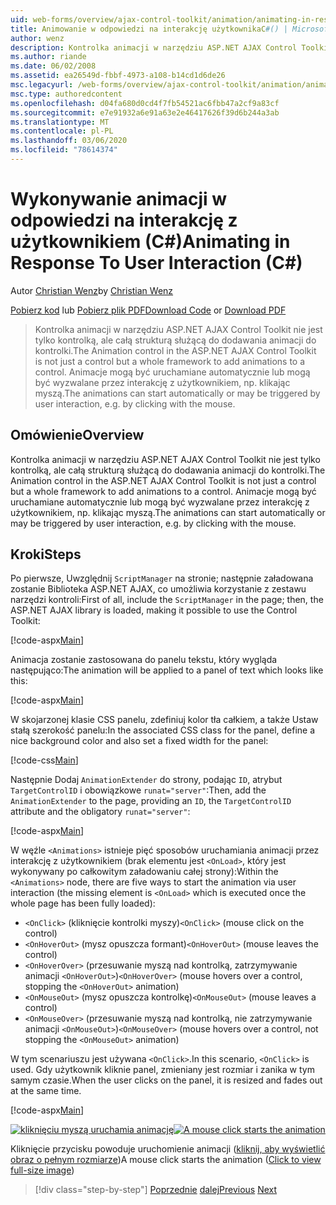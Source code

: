 ```yaml
---
uid: web-forms/overview/ajax-control-toolkit/animation/animating-in-response-to-user-interaction-cs
title: Animowanie w odpowiedzi na interakcję użytkownikaC#() | Microsoft Docs
author: wenz
description: Kontrolka animacji w narzędziu ASP.NET AJAX Control Toolkit nie jest tylko kontrolką, ale całą strukturą służącą do dodawania animacji do kontrolki. Animacje mogą być gwiazdką...
ms.author: riande
ms.date: 06/02/2008
ms.assetid: ea26549d-fbbf-4973-a108-b14cd1d6de26
msc.legacyurl: /web-forms/overview/ajax-control-toolkit/animation/animating-in-response-to-user-interaction-cs
msc.type: authoredcontent
ms.openlocfilehash: d04fa680d0cd4f7fb54521ac6fbb47a2cf9a83cf
ms.sourcegitcommit: e7e91932a6e91a63e2e46417626f39d6b244a3ab
ms.translationtype: MT
ms.contentlocale: pl-PL
ms.lasthandoff: 03/06/2020
ms.locfileid: "78614374"
---
```

# <a name="animating-in-response-to-user-interaction-c"></a><span data-ttu-id="451f7-104">Wykonywanie animacji w odpowiedzi na interakcję z użytkownikiem (C#)</span><span class="sxs-lookup"><span data-stu-id="451f7-104">Animating in Response To User Interaction (C#)</span></span>

<span data-ttu-id="451f7-105">Autor [Christian Wenz](https://github.com/wenz)</span><span class="sxs-lookup"><span data-stu-id="451f7-105">by [Christian Wenz](https://github.com/wenz)</span></span>

<span data-ttu-id="451f7-106">[Pobierz kod](https://download.microsoft.com/download/f/9/a/f9a26acd-8df4-4484-8a18-199e4598f411/Animation6.cs.zip) lub [Pobierz plik PDF](https://download.microsoft.com/download/6/7/1/6718d452-ff89-4d3f-a90e-c74ec2d636a3/animation6CS.pdf)</span><span class="sxs-lookup"><span data-stu-id="451f7-106">[Download Code](https://download.microsoft.com/download/f/9/a/f9a26acd-8df4-4484-8a18-199e4598f411/Animation6.cs.zip) or [Download PDF](https://download.microsoft.com/download/6/7/1/6718d452-ff89-4d3f-a90e-c74ec2d636a3/animation6CS.pdf)</span></span>

> <span data-ttu-id="451f7-107">Kontrolka animacji w narzędziu ASP.NET AJAX Control Toolkit nie jest tylko kontrolką, ale całą strukturą służącą do dodawania animacji do kontrolki.</span><span class="sxs-lookup"><span data-stu-id="451f7-107">The Animation control in the ASP.NET AJAX Control Toolkit is not just a control but a whole framework to add animations to a control.</span></span> <span data-ttu-id="451f7-108">Animacje mogą być uruchamiane automatycznie lub mogą być wyzwalane przez interakcję z użytkownikiem, np. klikając myszą.</span><span class="sxs-lookup"><span data-stu-id="451f7-108">The animations can start automatically or may be triggered by user interaction, e.g. by clicking with the mouse.</span></span>

## <a name="overview"></a><span data-ttu-id="451f7-109">Omówienie</span><span class="sxs-lookup"><span data-stu-id="451f7-109">Overview</span></span>

<span data-ttu-id="451f7-110">Kontrolka animacji w narzędziu ASP.NET AJAX Control Toolkit nie jest tylko kontrolką, ale całą strukturą służącą do dodawania animacji do kontrolki.</span><span class="sxs-lookup"><span data-stu-id="451f7-110">The Animation control in the ASP.NET AJAX Control Toolkit is not just a control but a whole framework to add animations to a control.</span></span> <span data-ttu-id="451f7-111">Animacje mogą być uruchamiane automatycznie lub mogą być wyzwalane przez interakcję z użytkownikiem, np. klikając myszą.</span><span class="sxs-lookup"><span data-stu-id="451f7-111">The animations can start automatically or may be triggered by user interaction, e.g. by clicking with the mouse.</span></span>

## <a name="steps"></a><span data-ttu-id="451f7-112">Kroki</span><span class="sxs-lookup"><span data-stu-id="451f7-112">Steps</span></span>

<span data-ttu-id="451f7-113">Po pierwsze, Uwzględnij `ScriptManager` na stronie; następnie załadowana zostanie Biblioteka ASP.NET AJAX, co umożliwia korzystanie z zestawu narzędzi kontroli:</span><span class="sxs-lookup"><span data-stu-id="451f7-113">First of all, include the `ScriptManager` in the page; then, the ASP.NET AJAX library is loaded, making it possible to use the Control Toolkit:</span></span>

[!code-aspx[Main](animating-in-response-to-user-interaction-cs/samples/sample1.aspx)]

<span data-ttu-id="451f7-114">Animacja zostanie zastosowana do panelu tekstu, który wygląda następująco:</span><span class="sxs-lookup"><span data-stu-id="451f7-114">The animation will be applied to a panel of text which looks like this:</span></span>

[!code-aspx[Main](animating-in-response-to-user-interaction-cs/samples/sample2.aspx)]

<span data-ttu-id="451f7-115">W skojarzonej klasie CSS panelu, zdefiniuj kolor tła całkiem, a także Ustaw stałą szerokość panelu:</span><span class="sxs-lookup"><span data-stu-id="451f7-115">In the associated CSS class for the panel, define a nice background color and also set a fixed width for the panel:</span></span>

[!code-css[Main](animating-in-response-to-user-interaction-cs/samples/sample3.css)]

<span data-ttu-id="451f7-116">Następnie Dodaj `AnimationExtender` do strony, podając `ID`, atrybut `TargetControlID` i obowiązkowe `runat="server"`:</span><span class="sxs-lookup"><span data-stu-id="451f7-116">Then, add the `AnimationExtender` to the page, providing an `ID`, the `TargetControlID` attribute and the obligatory `runat="server"`:</span></span>

[!code-aspx[Main](animating-in-response-to-user-interaction-cs/samples/sample4.aspx)]

<span data-ttu-id="451f7-117">W węźle `<Animations>` istnieje pięć sposobów uruchamiania animacji przez interakcję z użytkownikiem (brak elementu jest `<OnLoad>`, który jest wykonywany po całkowitym załadowaniu całej strony):</span><span class="sxs-lookup"><span data-stu-id="451f7-117">Within the `<Animations>` node, there are five ways to start the animation via user interaction (the missing element is `<OnLoad>` which is executed once the whole page has been fully loaded):</span></span>

- <span data-ttu-id="451f7-118">`<OnClick>` (kliknięcie kontrolki myszy)</span><span class="sxs-lookup"><span data-stu-id="451f7-118">`<OnClick>` (mouse click on the control)</span></span>
- <span data-ttu-id="451f7-119">`<OnHoverOut>` (mysz opuszcza formant)</span><span class="sxs-lookup"><span data-stu-id="451f7-119">`<OnHoverOut>` (mouse leaves the control)</span></span>
- <span data-ttu-id="451f7-120">`<OnHoverOver>` (przesuwanie myszą nad kontrolką, zatrzymywanie animacji `<OnHoverOut>`)</span><span class="sxs-lookup"><span data-stu-id="451f7-120">`<OnHoverOver>` (mouse hovers over a control, stopping the `<OnHoverOut>` animation)</span></span>
- <span data-ttu-id="451f7-121">`<OnMouseOut>` (mysz opuszcza kontrolkę)</span><span class="sxs-lookup"><span data-stu-id="451f7-121">`<OnMouseOut>` (mouse leaves a control)</span></span>
- <span data-ttu-id="451f7-122">`<OnMouseOver>` (przesuwanie myszą nad kontrolką, nie zatrzymywanie animacji `<OnMouseOut>`)</span><span class="sxs-lookup"><span data-stu-id="451f7-122">`<OnMouseOver>` (mouse hovers over a control, not stopping the `<OnMouseOut>` animation)</span></span>

<span data-ttu-id="451f7-123">W tym scenariuszu jest używana `<OnClick>`.</span><span class="sxs-lookup"><span data-stu-id="451f7-123">In this scenario, `<OnClick>` is used.</span></span> <span data-ttu-id="451f7-124">Gdy użytkownik kliknie panel, zmieniany jest rozmiar i zanika w tym samym czasie.</span><span class="sxs-lookup"><span data-stu-id="451f7-124">When the user clicks on the panel, it is resized and fades out at the same time.</span></span>

[!code-aspx[Main](animating-in-response-to-user-interaction-cs/samples/sample5.aspx)]

<span data-ttu-id="451f7-125">[![kliknięciu myszą uruchamia animację](animating-in-response-to-user-interaction-cs/_static/image2.png)](animating-in-response-to-user-interaction-cs/_static/image1.png)</span><span class="sxs-lookup"><span data-stu-id="451f7-125">[![A mouse click starts the animation](animating-in-response-to-user-interaction-cs/_static/image2.png)](animating-in-response-to-user-interaction-cs/_static/image1.png)</span></span>

<span data-ttu-id="451f7-126">Kliknięcie przycisku powoduje uruchomienie animacji ([kliknij, aby wyświetlić obraz o pełnym rozmiarze](animating-in-response-to-user-interaction-cs/_static/image3.png))</span><span class="sxs-lookup"><span data-stu-id="451f7-126">A mouse click starts the animation ([Click to view full-size image](animating-in-response-to-user-interaction-cs/_static/image3.png))</span></span>

> [!div class="step-by-step"]
> <span data-ttu-id="451f7-127">[Poprzednie](picking-one-animation-out-of-a-list-cs.md)
> [dalej](disabling-actions-during-animation-cs.md)</span><span class="sxs-lookup"><span data-stu-id="451f7-127">[Previous](picking-one-animation-out-of-a-list-cs.md)
[Next](disabling-actions-during-animation-cs.md)</span></span>
